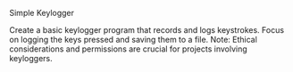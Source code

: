 Simple Keylogger 


Create a basic keylogger program that records and logs keystrokes. Focus on logging the keys pressed and saving them to a file. Note: Ethical considerations and permissions are crucial for projects involving keyloggers.
